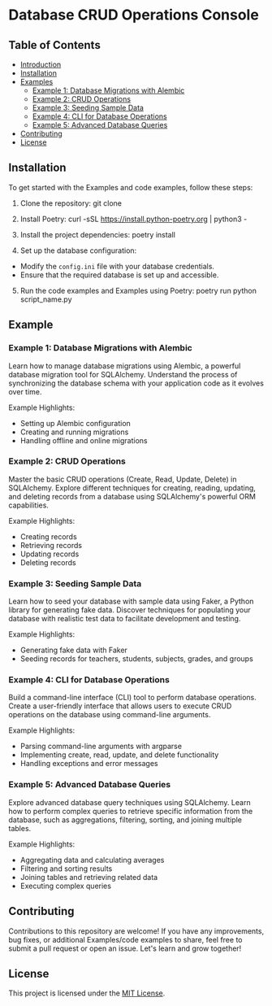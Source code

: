 # Database CRUD Operations Console



## Table of Contents
- [Introduction](#introduction)
- [Installation](#installation)
- [Examples](#Examples)
  - [Example 1: Database Migrations with Alembic](#Example-1-database-migrations-with-alembic)
  - [Example 2: CRUD Operations](#Example-2-crud-operations)
  - [Example 3: Seeding Sample Data](#Example-3-seeding-sample-data)
  - [Example 4: CLI for Database Operations](#Example-4-cli-for-database-operations)
  - [Example 5: Advanced Database Queries](#Example-5-advanced-database-queries)
- [Contributing](#contributing)
- [License](#license)

## Installation

To get started with the Examples and code examples, follow these steps:

1. Clone the repository:
git clone <repository-url>


2. Install Poetry:
curl -sSL https://install.python-poetry.org | python3 -



3. Install the project dependencies:
poetry install


4. Set up the database configuration:
- Modify the `config.ini` file with your database credentials.
- Ensure that the required database is set up and accessible.

5. Run the code examples and Examples using Poetry:
poetry run python script_name.py



## Example 

### Example 1: Database Migrations with Alembic

Learn how to manage database migrations using Alembic, a powerful database migration tool for SQLAlchemy. Understand the process of synchronizing the database schema with your application code as it evolves over time.

Example Highlights:
- Setting up Alembic configuration
- Creating and running migrations
- Handling offline and online migrations

### Example 2: CRUD Operations

Master the basic CRUD operations (Create, Read, Update, Delete) in SQLAlchemy. Explore different techniques for creating, reading, updating, and deleting records from a database using SQLAlchemy's powerful ORM capabilities.

Example Highlights:
- Creating records
- Retrieving records
- Updating records
- Deleting records

### Example 3: Seeding Sample Data

Learn how to seed your database with sample data using Faker, a Python library for generating fake data. Discover techniques for populating your database with realistic test data to facilitate development and testing.

Example Highlights:
- Generating fake data with Faker
- Seeding records for teachers, students, subjects, grades, and groups

### Example 4: CLI for Database Operations

Build a command-line interface (CLI) tool to perform database operations. Create a user-friendly interface that allows users to execute CRUD operations on the database using command-line arguments.

Example Highlights:
- Parsing command-line arguments with argparse
- Implementing create, read, update, and delete functionality
- Handling exceptions and error messages

### Example 5: Advanced Database Queries

Explore advanced database query techniques using SQLAlchemy. Learn how to perform complex queries to retrieve specific information from the database, such as aggregations, filtering, sorting, and joining multiple tables.

Example Highlights:
- Aggregating data and calculating averages
- Filtering and sorting results
- Joining tables and retrieving related data
- Executing complex queries

## Contributing

Contributions to this repository are welcome! If you have any improvements, bug fixes, or additional Examples/code examples to share, feel free to submit a pull request or open an issue. Let's learn and grow together!

## License

This project is licensed under the [MIT License](LICENSE).
